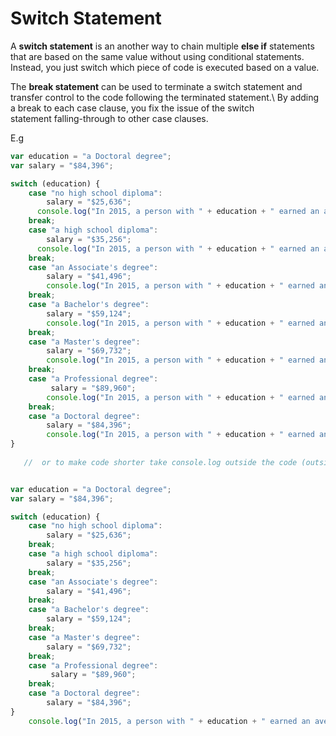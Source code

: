 # Switch Statement
A **switch statement** is an another way to chain multiple **else if** statements that are based on the same value without using conditional statements. Instead, you just switch which piece of code is executed based on a value.

The **break statement** can be used to terminate a switch statement and transfer control to the code following the terminated statement.\ By adding a break to each case clause, you fix the issue of the switch statement falling-through to other case clauses.

E.g
```js
var education = "a Doctoral degree";
var salary = "$84,396";

switch (education) {
    case "no high school diploma":
        salary = "$25,636";
      console.log("In 2015, a person with " + education + " earned an average of " + salary.toLocaleString("en-US") + "/year.");
    break;
    case "a high school diploma":
        salary = "$35,256";
      console.log("In 2015, a person with " + education + " earned an average of " + salary.toLocaleString("en-US") + "/year.");
    break;
    case "an Associate's degree":
        salary = "$41,496";
        console.log("In 2015, a person with " + education + " earned an average of " + salary.toLocaleString("en-US") + "/year.");
    break;
    case "a Bachelor's degree":
        salary = "$59,124";
        console.log("In 2015, a person with " + education + " earned an average of " + salary.toLocaleString("en-US") + "/year.");
    break;
    case "a Master's degree":
        salary = "$69,732";
        console.log("In 2015, a person with " + education + " earned an average of " + salary.toLocaleString("en-US") + "/year.");
    break;
    case "a Professional degree":
         salary = "$89,960";
        console.log("In 2015, a person with " + education + " earned an average of " + salary.toLocaleString("en-US") + "/year.");
    break;
    case "a Doctoral degree":
        salary = "$84,396";
        console.log("In 2015, a person with " + education + " earned an average of " + salary.toLocaleString("en-US") + "/year.");
}
    
   //  or to make code shorter take console.log outside the code (outside curly brackets)


var education = "a Doctoral degree";
var salary = "$84,396";

switch (education) {
    case "no high school diploma":
        salary = "$25,636";
    break;
    case "a high school diploma":
        salary = "$35,256";
    break;
    case "an Associate's degree":
        salary = "$41,496";
    break;
    case "a Bachelor's degree":
        salary = "$59,124";
    break;
    case "a Master's degree":
        salary = "$69,732";
    break;
    case "a Professional degree":
         salary = "$89,960";
    break;
    case "a Doctoral degree":
        salary = "$84,396";
}
    console.log("In 2015, a person with " + education + " earned an average of " + salary.toLocaleString("en-US") + "/year.");
    
    
    

